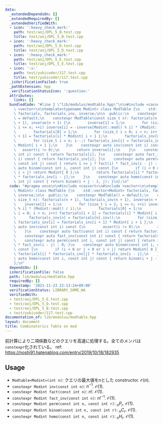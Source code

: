 ```yaml
---
data:
  _extendedDependsOn: []
  _extendedRequiredBy: []
  _extendedVerifiedWith:
  - icon: ':heavy_check_mark:'
    path: test/aoj/DPL_5_B.test.cpp
    title: test/aoj/DPL_5_B.test.cpp
  - icon: ':heavy_check_mark:'
    path: test/aoj/DPL_5_D.test.cpp
    title: test/aoj/DPL_5_D.test.cpp
  - icon: ':heavy_check_mark:'
    path: test/aoj/DPL_5_E.test.cpp
    title: test/aoj/DPL_5_E.test.cpp
  - icon: ':x:'
    path: test/yukicoder/117.test.cpp
    title: test/yukicoder/117.test.cpp
  _isVerificationFailed: true
  _pathExtension: hpp
  _verificationStatusIcon: ':question:'
  attributes:
    links: []
  bundledCode: "#line 2 \"lib/modulus/modtable.hpp\"\n\n#include <cassert>\n#include\
    \ <vector>\n\ntemplate<typename Modint> class ModTable {\n    std::vector<Modint>\
    \ factorials, factorials_inv, inverse;\n\n  public:\n    constexpr ModTable()\
    \ = default;\n    constexpr ModTable(const size_t n): factorials(n + 1), factorials_inv(n\
    \ + 1), inverse(n + 1) {\n        inverse[1] = 1;\n        for (size_t i = 2;\
    \ i <= n; ++i) inverse[i] = -inverse[Modint::mod() % i] * (Modint::mod() / i);\n\
    \        factorials[0] = 1;\n        for (size_t i = 0; i < n; i++) factorials[i\
    \ + 1] = factorials[i] * Modint{ i + 1 };\n        factorials_inv[n] = factorials[n].inv();\n\
    \        for (size_t i = n; i--;) factorials_inv[i] = factorials_inv[i + 1] *\
    \ Modint{ i + 1 };\n    }\n    constexpr auto inv(const int i) const {\n     \
    \   assert(i != 0);\n        return inverse[i];\n    }\n    constexpr auto fact(const\
    \ int i) const { return factorials[i]; }\n    constexpr auto fact_inv(const int\
    \ i) const { return factorials_inv[i]; }\n    constexpr auto perm(const int i,\
    \ const int j) const { return i >= j ? fact(i) * fact_inv(i - j) : 0; }\n    constexpr\
    \ auto binom(const int i, const int j) const {\n        if (i < 0 or j < 0 or\
    \ i < j) return Modint{ 0 };\n        return factorials[i] * factorials_inv[j]\
    \ * factorials_inv[i - j];\n    }\n    constexpr auto homo(const int i, const\
    \ int j) const { return binom(i + j - 1, j); }\n};\n"
  code: "#pragma once\n\n#include <cassert>\n#include <vector>\n\ntemplate<typename\
    \ Modint> class ModTable {\n    std::vector<Modint> factorials, factorials_inv,\
    \ inverse;\n\n  public:\n    constexpr ModTable() = default;\n    constexpr ModTable(const\
    \ size_t n): factorials(n + 1), factorials_inv(n + 1), inverse(n + 1) {\n    \
    \    inverse[1] = 1;\n        for (size_t i = 2; i <= n; ++i) inverse[i] = -inverse[Modint::mod()\
    \ % i] * (Modint::mod() / i);\n        factorials[0] = 1;\n        for (size_t\
    \ i = 0; i < n; i++) factorials[i + 1] = factorials[i] * Modint{ i + 1 };\n  \
    \      factorials_inv[n] = factorials[n].inv();\n        for (size_t i = n; i--;)\
    \ factorials_inv[i] = factorials_inv[i + 1] * Modint{ i + 1 };\n    }\n    constexpr\
    \ auto inv(const int i) const {\n        assert(i != 0);\n        return inverse[i];\n\
    \    }\n    constexpr auto fact(const int i) const { return factorials[i]; }\n\
    \    constexpr auto fact_inv(const int i) const { return factorials_inv[i]; }\n\
    \    constexpr auto perm(const int i, const int j) const { return i >= j ? fact(i)\
    \ * fact_inv(i - j) : 0; }\n    constexpr auto binom(const int i, const int j)\
    \ const {\n        if (i < 0 or j < 0 or i < j) return Modint{ 0 };\n        return\
    \ factorials[i] * factorials_inv[j] * factorials_inv[i - j];\n    }\n    constexpr\
    \ auto homo(const int i, const int j) const { return binom(i + j - 1, j); }\n\
    };\n"
  dependsOn: []
  isVerificationFile: false
  path: lib/modulus/modtable.hpp
  requiredBy: []
  timestamp: '2021-11-23 22:13:24+09:00'
  verificationStatus: LIBRARY_SOME_WA
  verifiedWith:
  - test/aoj/DPL_5_E.test.cpp
  - test/aoj/DPL_5_D.test.cpp
  - test/aoj/DPL_5_B.test.cpp
  - test/yukicoder/117.test.cpp
documentation_of: lib/modulus/modtable.hpp
layout: document
title: Combinatorics Table on mod
---
```


前計算により二項係数などのクエリを高速に処理する。全てのメンバは`constexpr`化されている。
ref: https://noshi91.hatenablog.com/entry/2019/10/18/182935

## Usage
- `Modtable<Modint>(int n)`: クエリの最大値を$n$とした constructor. $\mathcal{O}(n)$.
- `constexpr Modint inv(const int n)`: $n^{-1}$. $\mathcal{O}(1)$.
- `constexpr Modint fact(const int n)`: $n!$. $\mathcal{O}(1)$.
- `constexpr Modint fact_inv(const int n)`: $n!^{-1}$. $\mathcal{O}(1)$.
- `constexpr Modint perm(const int n, const int r)`: $_nP_r$. $\mathcal{O}(1)$.
- `constexpr Modint binom(const int n, const int r)`: $_nC_r$. $\mathcal{O}(1)$.
- `constexpr Modint homo(const int n, const int r)`: $_nH_r$. $\mathcal{O}(1)$.
